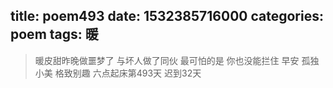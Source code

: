 title: poem493
date: 1532385716000
categories: poem
tags: 暖
---
> 暖皮甜昨晚做噩梦了
与坏人做了同伙
最可怕的是
你也没能拦住
早安
孤独小美
格致别趣
六点起床第493天 迟到32天